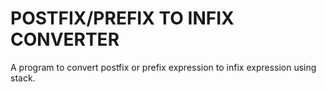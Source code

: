# POSTFIX/PREFIX TO INFIX CONVERTER

A program to convert postfix or prefix expression to infix expression using stack.
